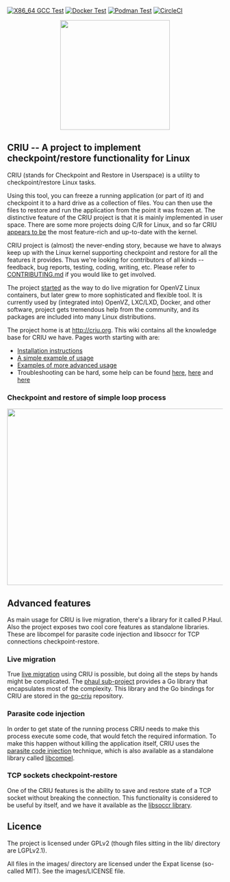 [![X86_64 GCC Test](https://github.com/checkpoint-restore/criu/workflows/X86_64%20GCC%20Test/badge.svg)](
    https://github.com/checkpoint-restore/criu/actions/workflows/x86-64-gcc-test.yml)
[![Docker Test](https://github.com/checkpoint-restore/criu/actions/workflows/docker-test.yml/badge.svg)](
    https://github.com/checkpoint-restore/criu/actions/workflows/docker-test.yml)
[![Podman Test](https://github.com/checkpoint-restore/criu/actions/workflows/podman-test.yml/badge.svg)](
    https://github.com/checkpoint-restore/criu/actions/workflows/podman-test.yml)
[![CircleCI](https://circleci.com/gh/checkpoint-restore/criu.svg?style=svg)](
    https://circleci.com/gh/checkpoint-restore/criu)

<p align="center"><img src="https://criu.org/w/images/1/1c/CRIU.svg" width="256px"/></p>

## CRIU -- A project to implement checkpoint/restore functionality for Linux

CRIU (stands for Checkpoint and Restore in Userspace) is a utility to checkpoint/restore Linux tasks.

Using this tool, you can freeze a running application (or part of it) and checkpoint
it to a hard drive as a collection of files. You can then use the files to restore and run the
application from the point it was frozen at. The distinctive feature of the CRIU
project is that it is mainly implemented in user space. There are some more projects
doing C/R for Linux, and so far CRIU [appears to be](https://criu.org/Comparison_to_other_CR_projects)
the most feature-rich and up-to-date with the kernel.

CRIU project is (almost) the never-ending story, because we have to always keep up with the
Linux kernel supporting checkpoint and restore for all the features it provides. Thus we're
looking for contributors of all kinds -- feedback, bug reports, testing, coding, writing, etc.
Please refer to [CONTRIBUTING.md](CONTRIBUTING.md) if you would like to get involved.

The project [started](https://criu.org/History) as the way to do live migration for OpenVZ
Linux containers, but later grew to more sophisticated and flexible tool. It is currently
used by (integrated into) OpenVZ, LXC/LXD, Docker, and other software, project gets tremendous
help from the community, and its packages are included into many Linux distributions.

The project home is at http://criu.org. This wiki contains all the knowledge base for CRIU we have.
Pages worth starting with are:
- [Installation instructions](http://criu.org/Installation)
- [A simple example of usage](http://criu.org/Simple_loop)
- [Examples of more advanced usage](https://criu.org/Category:HOWTO)
- Troubleshooting can be hard, some help can be found [here](https://criu.org/When_C/R_fails), [here](https://criu.org/What_cannot_be_checkpointed) and [here](https://criu.org/index.php?title=FAQ)

### Checkpoint and restore of simple loop process
<p align="center"><a href="https://asciinema.org/a/232445"><img src="https://asciinema.org/a/232445.png" width="572px" height="412px"/></a></p>

## Advanced features

As main usage for CRIU is live migration, there's a library for it called P.Haul. Also the
project exposes two cool core features as standalone libraries. These are libcompel for parasite code
injection and libsoccr for TCP connections checkpoint-restore.

### Live migration

True [live migration](https://criu.org/Live_migration) using CRIU is possible, but doing
all the steps by hands might be complicated. The [phaul sub-project](https://criu.org/P.Haul)
provides a Go library that encapsulates most of the complexity. This library and the Go bindings
for CRIU are stored in the [go-criu](https://github.com/checkpoint-restore/go-criu) repository.


### Parasite code injection

In order to get state of the running process CRIU needs to make this process execute
some code, that would fetch the required information. To make this happen without
killing the application itself, CRIU uses the [parasite code injection](https://criu.org/Parasite_code)
technique, which is also available as a standalone library called [libcompel](https://criu.org/Compel).

### TCP sockets checkpoint-restore

One of the CRIU features is the ability to save and restore state of a TCP socket
without breaking the connection. This functionality is considered to be useful by
itself, and we have it available as the [libsoccr library](https://criu.org/Libsoccr).

## Licence

The project is licensed under GPLv2 (though files sitting in the lib/ directory are LGPLv2.1).

All files in the images/ directory are licensed under the Expat license (so-called MIT).
See the images/LICENSE file.
